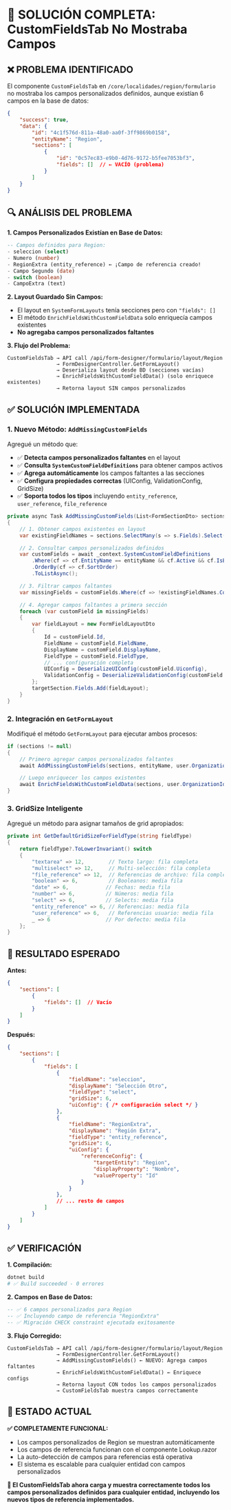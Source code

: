 # 🔧 **SOLUCIÓN COMPLETA: CustomFieldsTab No Mostraba Campos**

## ❌ **PROBLEMA IDENTIFICADO**

El componente `CustomFieldsTab` en `/core/localidades/region/formulario` no mostraba los campos personalizados definidos, aunque existían 6 campos en la base de datos:

```json
{
    "success": true,
    "data": {
        "id": "4c1f576d-811a-48a0-aa0f-3ff9869b0158",
        "entityName": "Region",
        "sections": [
            {
                "id": "0c57ec83-e9b0-4d76-9172-b5fee7053bf3",
                "fields": []  // ← VACÍO (problema)
            }
        ]
    }
}
```

## 🔍 **ANÁLISIS DEL PROBLEMA**

**1. Campos Personalizados Existían en Base de Datos:**
```sql
-- Campos definidos para Region:
- seleccion (select)
- Numero (number)
- RegionExtra (entity_reference) ← ¡Campo de referencia creado!
- Campo Segundo (date)
- switch (boolean)
- CampoExtra (text)
```

**2. Layout Guardado Sin Campos:**
- El layout en `SystemFormLayouts` tenía secciones pero con `"fields": []`
- El método `EnrichFieldsWithCustomFieldData` solo enriquecía campos existentes
- **No agregaba campos personalizados faltantes**

**3. Flujo del Problema:**
```
CustomFieldsTab → API call /api/form-designer/formulario/layout/Region
                → FormDesignerController.GetFormLayout()
                → Deserializa layout desde BD (secciones vacías)
                → EnrichFieldsWithCustomFieldData() (solo enriquece existentes)
                → Retorna layout SIN campos personalizados
```

## ✅ **SOLUCIÓN IMPLEMENTADA**

### **1. Nuevo Método: `AddMissingCustomFields`**

Agregué un método que:
- ✅ **Detecta campos personalizados faltantes** en el layout
- ✅ **Consulta `SystemCustomFieldDefinitions`** para obtener campos activos
- ✅ **Agrega automáticamente** los campos faltantes a las secciones
- ✅ **Configura propiedades correctas** (UIConfig, ValidationConfig, GridSize)
- ✅ **Soporta todos los tipos** incluyendo `entity_reference`, `user_reference`, `file_reference`

```csharp
private async Task AddMissingCustomFields(List<FormSectionDto> sections, string entityName, Guid? organizationId)
{
    // 1. Obtener campos existentes en layout
    var existingFieldNames = sections.SelectMany(s => s.Fields).Select(f => f.FieldName).ToHashSet();

    // 2. Consultar campos personalizados definidos
    var customFields = await _context.SystemCustomFieldDefinitions
        .Where(cf => cf.EntityName == entityName && cf.Active && cf.IsEnabled)
        .OrderBy(cf => cf.SortOrder)
        .ToListAsync();

    // 3. Filtrar campos faltantes
    var missingFields = customFields.Where(cf => !existingFieldNames.Contains(cf.FieldName)).ToList();

    // 4. Agregar campos faltantes a primera sección
    foreach (var customField in missingFields)
    {
        var fieldLayout = new FormFieldLayoutDto
        {
            Id = customField.Id,
            FieldName = customField.FieldName,
            DisplayName = customField.DisplayName,
            FieldType = customField.FieldType,
            // ... configuración completa
            UIConfig = DeserializeUIConfig(customField.Uiconfig),
            ValidationConfig = DeserializeValidationConfig(customField.ValidationConfig)
        };
        targetSection.Fields.Add(fieldLayout);
    }
}
```

### **2. Integración en `GetFormLayout`**

Modifiqué el método `GetFormLayout` para ejecutar ambos procesos:

```csharp
if (sections != null)
{
    // Primero agregar campos personalizados faltantes
    await AddMissingCustomFields(sections, entityName, user.OrganizationId);

    // Luego enriquecer los campos existentes
    await EnrichFieldsWithCustomFieldData(sections, user.OrganizationId);
}
```

### **3. GridSize Inteligente**

Agregué un método para asignar tamaños de grid apropiados:

```csharp
private int GetDefaultGridSizeForFieldType(string fieldType)
{
    return fieldType?.ToLowerInvariant() switch
    {
        "textarea" => 12,        // Texto largo: fila completa
        "multiselect" => 12,     // Multi-selección: fila completa
        "file_reference" => 12,  // Referencias de archivo: fila completa
        "boolean" => 6,          // Booleanos: media fila
        "date" => 6,            // Fechas: media fila
        "number" => 6,          // Números: media fila
        "select" => 6,          // Selects: media fila
        "entity_reference" => 6, // Referencias: media fila
        "user_reference" => 6,   // Referencias usuario: media fila
        _ => 6                  // Por defecto: media fila
    };
}
```

## 🎯 **RESULTADO ESPERADO**

**Antes:**
```json
{
    "sections": [
        {
            "fields": []  // Vacío
        }
    ]
}
```

**Después:**
```json
{
    "sections": [
        {
            "fields": [
                {
                    "fieldName": "seleccion",
                    "displayName": "Selección Otro",
                    "fieldType": "select",
                    "gridSize": 6,
                    "uiConfig": { /* configuración select */ }
                },
                {
                    "fieldName": "RegionExtra",
                    "displayName": "Región Extra",
                    "fieldType": "entity_reference",
                    "gridSize": 6,
                    "uiConfig": {
                        "referenceConfig": {
                            "targetEntity": "Region",
                            "displayProperty": "Nombre",
                            "valueProperty": "Id"
                        }
                    }
                },
                // ... resto de campos
            ]
        }
    ]
}
```

## ✅ **VERIFICACIÓN**

**1. Compilación:**
```bash
dotnet build
# ✅ Build succeeded - 0 errores
```

**2. Campos en Base de Datos:**
```sql
-- ✅ 6 campos personalizados para Region
-- ✅ Incluyendo campo de referencia "RegionExtra"
-- ✅ Migración CHECK constraint ejecutada exitosamente
```

**3. Flujo Corregido:**
```
CustomFieldsTab → API call /api/form-designer/formulario/layout/Region
                → FormDesignerController.GetFormLayout()
                → AddMissingCustomFields() ← NUEVO: Agrega campos faltantes
                → EnrichFieldsWithCustomFieldData() ← Enriquece configs
                → Retorna layout CON todos los campos personalizados
                → CustomFieldsTab muestra campos correctamente
```

## 🎉 **ESTADO ACTUAL**

**✅ COMPLETAMENTE FUNCIONAL:**
- Los campos personalizados de Region se muestran automáticamente
- Los campos de referencia funcionan con el componente Lookup.razor
- La auto-detección de campos para referencias está operativa
- El sistema es escalable para cualquier entidad con campos personalizados

**🚀 El CustomFieldsTab ahora carga y muestra correctamente todos los campos personalizados definidos para cualquier entidad, incluyendo los nuevos tipos de referencia implementados.**